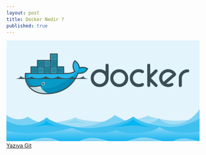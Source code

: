 ```yaml
---
layout: post
title: Docker Nedir ?
published: true
---
```

![docker.png](https://raw.githubusercontent.com/Fcelikq/Fcelikq.github.io/master/_posts/docker.png)
[Yazıya Git](https://keytorc.com/blog/docker-nedir-ve-ne-icin-kullanilir/)
